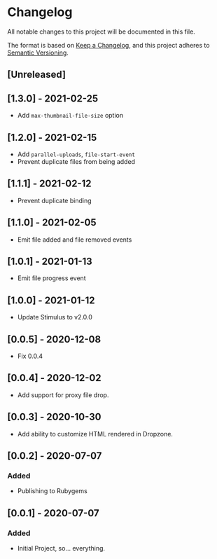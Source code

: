 # Changelog
All notable changes to this project will be documented in this file.

The format is based on [Keep a Changelog](https://keepachangelog.com/en/1.0.0/),
and this project adheres to [Semantic Versioning](https://semver.org/spec/v2.0.0.html).

## [Unreleased]

## [1.3.0] - 2021-02-25
- Add `max-thumbnail-file-size` option

## [1.2.0] - 2021-02-15
- Add `parallel-uploads`, `file-start-event`
- Prevent duplicate files from being added

## [1.1.1] - 2021-02-12
- Prevent duplicate binding

## [1.1.0] - 2021-02-05
- Emit file added and file removed events

## [1.0.1] - 2021-01-13
- Emit file progress event

## [1.0.0] - 2021-01-12
- Update Stimulus to v2.0.0

## [0.0.5] - 2020-12-08
- Fix 0.0.4

## [0.0.4] - 2020-12-02
- Add support for proxy file drop.

## [0.0.3] - 2020-10-30
- Add ability to customize HTML rendered in Dropzone.

## [0.0.2] - 2020-07-07
### Added
- Publishing to Rubygems

## [0.0.1] - 2020-07-07
### Added
- Initial Project, so... everything.

